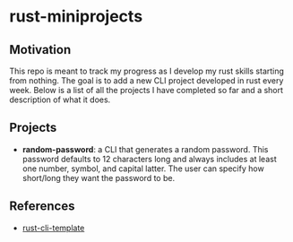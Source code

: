 # rust-miniprojects
## Motivation
This repo is meant to track my progress as I develop my rust skills starting from nothing. The goal is to add a new CLI project developed in rust every week. Below is a list of all the projects I have completed so far and a short description of what it does.

## Projects
- **random-password**: a CLI that generates a random password. This password defaults to 12 characters long and always includes at least one number, symbol, and capital latter. The user can specify how short/long they want the password to be.

## References
* [rust-cli-template](https://github.com/kbknapp/rust-cli-template)

